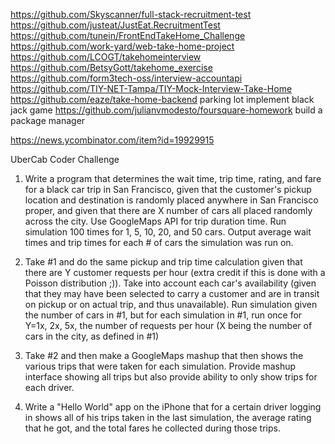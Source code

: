 https://github.com/Skyscanner/full-stack-recruitment-test
https://github.com/justeat/JustEat.RecruitmentTest
https://github.com/tunein/FrontEndTakeHome_Challenge
https://github.com/work-yard/web-take-home-project
https://github.com/LCOGT/takehomeinterview
https://github.com/BetsyGott/takehome_exercise
https://github.com/form3tech-oss/interview-accountapi
https://github.com/TIY-NET-Tampa/TIY-Mock-Interview-Take-Home
https://github.com/eaze/take-home-backend
parking lot
implement black jack game
https://github.com/julianvmodesto/foursquare-homework
build a package manager


https://news.ycombinator.com/item?id=19929915

UberCab Coder Challenge

1) Write a program that determines the wait time, trip time, rating, and fare for a black car trip in San Francisco, given that the customer's pickup location and destination is randomly placed anywhere in San Francisco proper, and given that there are X number of cars all placed randomly across the city. Use GoogleMaps API for trip duration time. Run simulation 100 times for 1, 5, 10, 20, and 50 cars. Output average wait times and trip times for each # of cars the simulation was run on.

2) Take #1 and do the same pickup and trip time calculation given that there are Y customer requests per hour (extra credit if this is done with a Poisson distribution ;)). Take into account each car's availability (given that they may have been selected to carry a customer and are in transit on pickup or on actual trip, and thus unavailable). Run simulation given the number of cars in #1, but for each simulation in #1, run once for Y=1x, 2x, 5x, the number of requests per hour (X being the number of cars in the city, as defined in #1)

3) Take #2 and then make a GoogleMaps mashup that then shows the various trips that were taken for each simulation. Provide mashup interface showing all trips but also provide ability to only show trips for each driver.

4) Write a "Hello World" app on the iPhone that for a certain driver logging in shows all of his trips taken in the last simulation, the average rating that he got, and the total fares he collected during those trips.
